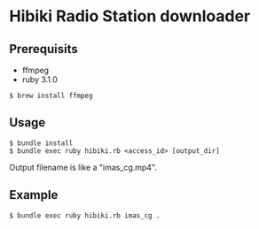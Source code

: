 # Hibiki Radio Station downloader

## Prerequisits

* ffmpeg
* ruby 3.1.0

```console
$ brew install ffmpeg
```

## Usage

```console
$ bundle install
$ bundle exec ruby hibiki.rb <access_id> [output_dir]
```

Output filename is like a "imas_cg.mp4".

## Example

```console
$ bundle exec ruby hibiki.rb imas_cg .
```

